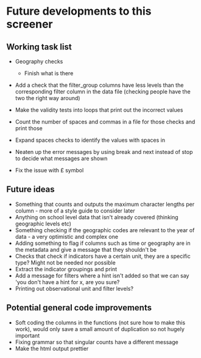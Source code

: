 # Future developments to this screener

## Working task list
+ Geography checks 
  + Finish what is there

+ Add a check that the filter_group columns have less levels than the corresponding filter column in the data file (checking people have the two the right way around)

+ Make the validity tests into loops that print out the incorrect values
+ Count the number of spaces and commas in a file for those checks and print those
+ Expand spaces checks to identify the values with spaces in
+ Neaten up the error messages by using break and next instead of stop to decide what messages are shown
+ Fix the issue with £ symbol

## Future ideas
+ Something that counts and outputs the maximum character lengths per column - more of a style guide to consider later
+ Anything on school level data that isn't already covered (thinking geographic levels etc)
+ Something checking if the geographic codes are relevant to the year of data - a very optimistic and complex one
+ Adding something to flag if columns such as time or geography are in the metadata and give a message that they shouldn't be
+ Checks that check if indicators have a certain unit, they are a specific type? Might not be needed nor possible
+ Extract the indicator groupings and print
+ Add a message for filters where a hint isn't added so that we can say 'you don't have a hint for x, are you sure?
+ Printing out observational unit and filter levels?

## Potential general code improvements
+ Soft coding the columns in the functions (not sure how to make this work), would only save a small amount of duplication so not hugely important
+ Fixing grammar so that singular counts have a different message
+ Make the html output prettier